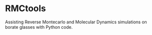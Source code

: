 # RMCtools

Assisting Reverse Montecarlo and Molecular Dynamics simulations on borate glasses with Python code. 

